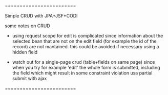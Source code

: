 ========================

Simple CRUD with JPA+JSF+CODI


some notes on CRUD

-   using request scope for edit is complicated since information about the selected bean that are not on the edit
    field (for example the id of the record) are not mantained.
    this could be avoided if necessary using a hidden field

-   watch out for a single-page crud (table+fields on same page) since when you try for example 'edit'
    the whole form is submitted, including the field which might result in some constraint violation
    usa partial submit with ajax

========================
